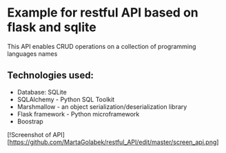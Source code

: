 # Example for restful API based on flask and sqlite
This API enables CRUD operations on a collection of programming languages names

## Technologies used:
* Database: SQLite
* SQLAlchemy - Python SQL Toolkit
* Marshmallow - an object serialization/deserialization library
* Flask framework - Python microframework
* Boostrap

[!Screenshot of API][https://github.com/MartaGolabek/restful_API/edit/master/screen_api.png]
